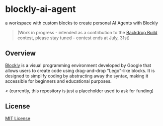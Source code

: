 # blockly-ai-agent #

a workspace with custom blocks to create personal AI Agents with Blockly

> (Work in progress - intended as a contribution to the [Backdrop Build](https://backdropbuild.com/) contest, please stay tuned - contest ends at July, 31st)

## Overview ##

[Blockly](https://developers.google.com/blockly) is a visual programming environment developed by Google that allows users to create code using drag-and-drop "Lego"-like blocks. It is designed to simplify coding by abstracting away the syntax, making it accessible for beginners and educational purposes.


< (currently, this repository is just a placeholder used to ask for funding)

## License ##

[MIT License](LICENSE.md)
